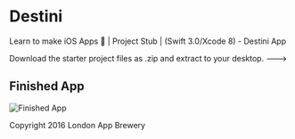 # Destini
Learn to make iOS Apps 📱 | Project Stub | (Swift 3.0/Xcode 8) - Destini App

Download the starter project files as .zip and extract to your desktop. --->

## Finished App
![Finished App](https://github.com/londonappbrewery/Images/blob/master/Destini.gif)



Copyright 2016 London App Brewery
